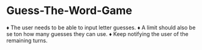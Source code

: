# Guess-The-Word-Game

♦ The user needs to be able to input letter guesses.
♦ A limit should also be se ton how many guesses they can use.
♦ Keep notifying the user of the remaining turns.
